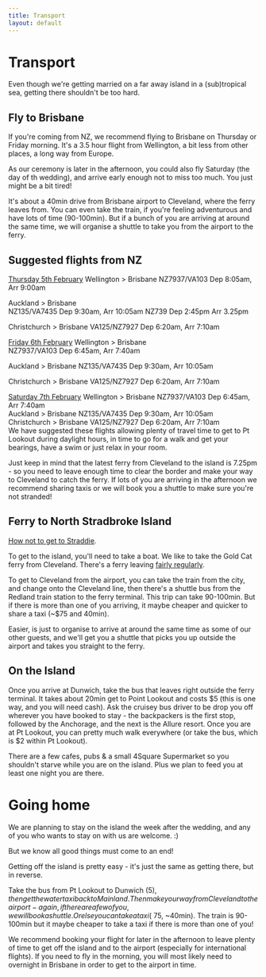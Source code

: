 ```yaml
---
title: Transport
layout: default
---
```


# Transport

Even though we're getting married on a far away island in a (sub)tropical sea, getting there shouldn't be too hard.

## Fly to Brisbane

If you're coming from NZ, we recommend flying to Brisbane on Thursday or Friday morning. It's a 3.5 hour flight from Wellington, a bit less from other places, a long way from Europe.

As our ceremony is later in the afternoon, you could also fly Saturday (the day of th wedding), and arrive early enough not to miss too much. You just might be a bit tired!

It's about a 40min drive from Brisbane airport to Cleveland, where the ferry leaves from. You can even take the train, if you're feeling adventurous and have lots of time (90-100min). But if a bunch of you are arriving at around the same time, we will organise a shuttle to take you from the airport to the ferry.

## Suggested flights from NZ

<u>Thursday 5th February</u>
Wellington  > Brisbane
NZ7937/VA103 Dep 8:05am, Arr 9:00am
<div>
</div><div>Auckland  > Brisbane</div><div>NZ135/VA7435 Dep 9:30am, Arr 10:05am
NZ739 Dep 2:45pm Arr 3.25pm

Christchurch  > Brisbane
 VA125/NZ7927 Dep 6:20am, Arr 7:10am</div><div>
<u>Friday 6th February</u>
Wellington  > Brisbane<div>NZ7937/VA103 Dep 6:45am, Arr 7:40am
</div><div>
</div><div>Auckland  > Brisbane
NZ135/VA7435 Dep 9:30am, Arr 10:05am

Christchurch  > Brisbane
 VA125/NZ7927  Dep 6:20am, Arr 7:10am</div><div> 
</div><div><u>Saturday 7th February</u>
Wellington  > Brisbane
 NZ7937/VA103 Dep 6:45am, Arr 7:40am
</div><div>
</div><div>Auckland  > Brisbane
 NZ135/VA7435 Dep 9:30am, Arr 10:05am</div><div>
</div><div>Christchurch  > Brisbane 
 VA125/NZ7927  Dep 6:20am, Arr 7:10am</div><div>
We have suggested these flights allowing plenty of travel time to get to Pt Lookout during daylight hours, in time to go for a walk and get your bearings, have a swim or just relax in your room. 

 Just keep in mind that the latest ferry from Cleveland to the island is 7.25pm - so you need to leave enough time to clear the border and make your way to Cleveland to catch the ferry. If lots of you are arriving in the afternoon we recommend sharing taxis or we will book you a shuttle to make sure you're not stranded!
 
</div><div>
</div><div>
</div><div>
 
</div></div>

## Ferry to North Stradbroke Island

[How not to get to Straddie](http://www.sunshinecoastdaily.com.au/news/how-not-get-straddie/1307903/).

To get to the island, you'll need to take a boat. We like to take the Gold Cat ferry from Cleveland. There's a ferry leaving [fairly regularly](http://www.flyer.com.au/timetable-a-prices.html).

To get to Cleveland from the airport, you can take the train from the city, and change onto the Cleveland line, then there's a shuttle bus from the Redland train station to the ferry terminal. This trip can take 90-100min. But if there is more than one of you arriving, it maybe cheaper and quicker to share a taxi (~$75 and 40min).

Easier, is just to organise to arrive at around the same time as some of our other guests, and we'll get you a shuttle that picks you up outside the airport and takes you straight to the ferry. 

## On the Island

Once you arrive at Dunwich, take the bus that leaves right outside the ferry terminal. It takes about 20min get to Point Lookout and costs $5 (this is one way, and you will need cash). Ask the cruisey bus driver to be drop you off wherever you have booked to stay - the backpackers is the first stop, followed by the Anchorage, and the next is the Allure resort. Once you are at Pt Lookout, you can pretty much walk everywhere (or take the bus, which is $2 within Pt Lookout).

There are a few cafes, pubs &amp; a small 4Square Supermarket so you shouldn't starve while you are on the island. Plus we plan to feed you at least one night you are there.

# Going home

We are planning to stay on the island the week after the wedding, and any of you who wants to stay on with us are welcome. :)

But we know all good things must come to an end!

Getting off the island is pretty easy - it's just the same as getting there, but in reverse. 

Take the bus from Pt Lookout to Dunwich ($5), then get the water taxi back to Mainland. Then make your way from Cleveland to the airport - again, if there are a few of you, we will book a shuttle. Or else you can take a taxi (~$75, ~40min). The train is 90-100min but it maybe cheaper to take a taxi if there is more than one of you!

We recommend booking your flight for later in the afternoon to leave plenty of time to get off the island and to the airport (especially for international flights). If you need to fly in the morning, you will most likely need to overnight in Brisbane in order to get to the airport in time.
